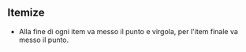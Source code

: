 ## Itemize
- Alla fine di ogni item va messo il punto e virgola, per l'item finale va messo il punto. 
